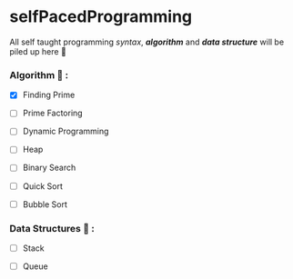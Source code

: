 # selfPacedProgramming
All self taught programming *syntax*, ***algorithm*** and ***data structure*** will be piled up here :tada:

### Algorithm :tada: :
  - [x] Finding Prime
  - [ ] Prime Factoring
  - [ ] Dynamic Programming
  - [ ] Heap
  - [ ] Binary Search
  - [ ] Quick Sort
  - [ ] Bubble Sort
  
  
### Data Structures :tada: :
  - [ ] Stack
  - [ ] Queue
 
